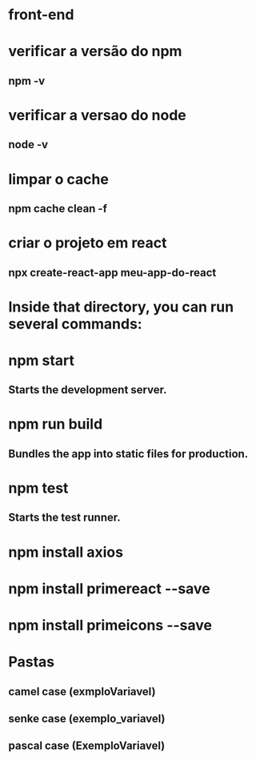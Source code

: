 # front-end



# verificar a versão do npm 
## npm -v

# verificar a versao do node 
## node -v

# limpar o cache 
## npm cache clean -f

# criar o projeto em react 
## npx create-react-app meu-app-do-react


# Inside that directory, you can run several commands:

 # npm start
 ##   Starts the development server.

 # npm run build
  ##  Bundles the app into static files for production.

 # npm test
  ##  Starts the test runner.

# npm install axios

# npm install primereact --save
# npm install primeicons --save


# Pastas

## camel case (exmploVariavel)
## senke case (exemplo_variavel)
## pascal case (ExemploVariavel)